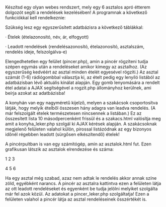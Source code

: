Készítsd egy olyan webes rendszert, mely egy 6 asztalos apró étterem dolgozót segíti a rendelések kezelésében! A programnak a következő funkciókkal kell rendelkeznie:

Szükség lesz egy egyszerűsített adatbázisra a következő táblákkal:

· Ételek (ételazonosító, név, ár, elfogyott)

· Leadott rendelések (rendelésazonosító, ételazonosító, asztalszám, rendelés ideje, felszolgálva-e)

Elengedhetetlen egy felület (pincer.php), amin a pincér rögzíteni tudja szépen egymás után a rendeléseket amikor kimegy az asztalhoz. (Az egyszerűség kedvéért az asztal minden ételét egyesével rögzíti.) Az asztal számát (1-6) rádiógombbal választja ki, az ételt pedig egy lenyíló listából az adatbázisban lévő aktuális kínálat alapján. Egy gomb lenyomására a rendelt étel adatai a AJAX segítségével a rogzit.php állományhoz kerülnek, ami beírja azokat az adatbázisba!

A konyhán van egy nagyméretű kijelző, melyen a szakácsok csoportosítva látják, hogy melyik ételből összesen hány adagra van leadva rendelés. (A már felszolgált ételek természetesen nincsennek a listában.) Ez az összesített lista 10 másodpercenként frissül és a szakacs.html valósítja meg amit a konyha_leker.php szolgál ki AJAX kérések alapján. A szakácsoknak megjelenő felületen valahol külön, pirossal listázódnak az egy bizonyos időnél régebben leadott (sürgősen elkészítendő) ételek!

A pincérpultban is van egy számítógép, amin az asztalok.html fut. Ezen grafikusan látszik az asztalok elrendezése és száma:

1 2 3

4 5 6

Ha egy asztal még szabad, azaz nem adtak le rendelés akkor annak színe zöld, egyébként narancs. A pincér az asztalra kattintva ezen a felületen látja az ott leadott rendeléseket és egyenként be tudja jelölni melyiket szolgálta már fel azok közül. Az adatokat a pincer_leker.php szolgáltatja! Ezen a felületen valahol a pincér látja az asztal rendeléseinek összértékét is.

